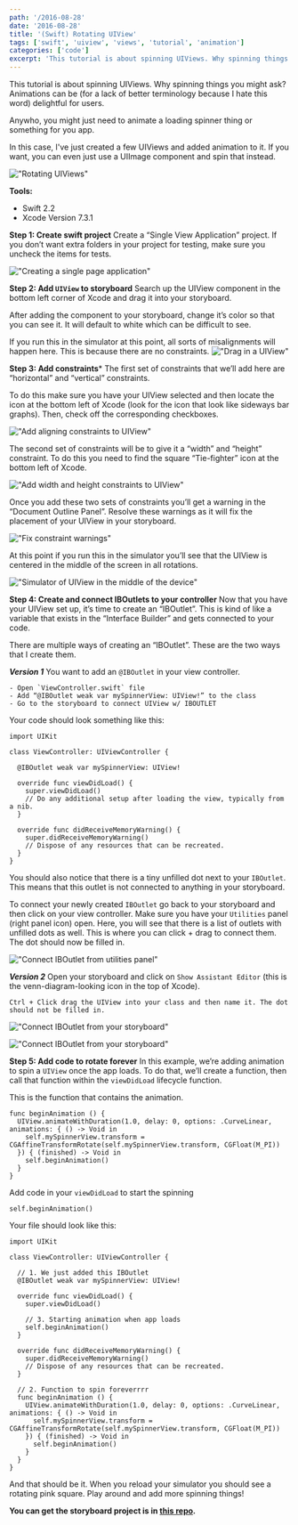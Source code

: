```yaml
---
path: '/2016-08-28'
date: '2016-08-28'
title: '(Swift) Rotating UIView'
tags: ['swift', 'uiview', 'views', 'tutorial', 'animation']
categories: ['code']
excerpt: 'This tutorial is about spinning UIViews. Why spinning things you might ask?'
---
```


This tutorial is about spinning UIViews. Why spinning things you might ask? Animations can be (for a lack of better terminology because I hate this word) delightful for users.

Anywho, you might just need to animate a loading spinner thing or something for you app.

In this case, I've just created a few UIViews and added animation to it. If you want, you can even just use a UIImage component and spin that instead.

!["Rotating UIViews"](https://raw.githubusercontent.com/seimith/seimith.github.io/master/_assets/2016-08-28-assets/RotatingUIViewSmall.gif "Rotating UIViews")

**Tools:**

- Swift 2.2
- Xcode Version 7.3.1

**Step 1: Create swift project**
Create a “Single View Application” project. If you don’t want extra folders in your project for testing, make sure you uncheck the items for tests.

!["Creating a single page application"](img1.png "Creating a single page application")

**Step 2: Add `UIView` to storyboard**
Search up the UIView component in the bottom left corner of Xcode and drag it into your storyboard.

After adding the component to your storyboard, change it’s color so that you can see it. It will default to white which can be difficult to see.

If you run this in the simulator at this point, all sorts of misalignments will happen here. This is because there are no constraints.
!["Drag in a UIView"](img2.png "Drag in a UIView")

**Step 3: Add constraints***
The first set of constraints that we’ll add here are “horizontal” and “vertical” constraints.

To do this make sure you have your UIView selected and then locate the icon at the bottom left of Xcode (look for the icon that look like sideways bar graphs). Then, check off the corresponding checkboxes.

!["Add aligning constraints to UIView"](img3.png "Add aligning constraints to UIView")

The second set of constraints will be to give it a “width” and “height” constraint. To do this you need to find the square “Tie-fighter” icon at the bottom left of Xcode.

!["Add width and height constraints to UIView"](img4.png "Add width and height constraints to UIView")

Once you add these two sets of constraints you’ll get a warning in the “Document Outline Panel”. Resolve these warnings as it will fix the placement of your UIView in your storyboard.

!["Fix constraint warnings"](https://raw.githubusercontent.com/seimith/seimith.github.io/master/_assets/2016-08-28-assets/img5.gif "Fix constraint warnings")

At this point if you run this in the simulator you’ll see that the UIView is centered in the middle of the screen in all rotations.

!["Simulator of UIView in the middle of the device"](https://raw.githubusercontent.com/seimith/seimith.github.io/master/_assets/2016-08-28-assets/img6.gif "Simulator of UIView in the middle of the device")

**Step 4: Create and connect IBOutlets to your controller**
Now that you have your UIView set up, it’s time to create an “IBOutlet”. This is kind of like a variable that exists in the “Interface Builder” and gets connected to your code.

There are multiple ways of creating an “IBOutlet”. These are the two ways that I create them.

***Version 1*** You want to add an `@IBOutlet` in your view controller.

```
- Open `ViewController.swift` file
- Add “@IBOutlet weak var mySpinnerView: UIView!” to the class
- Go to the storyboard to connect UIView w/ IBOUTLET
```

Your code should look something like this:

```swift{numberLines: true}
import UIKit

class ViewController: UIViewController {

  @IBOutlet weak var mySpinnerView: UIView!

  override func viewDidLoad() {
    super.viewDidLoad()
    // Do any additional setup after loading the view, typically from a nib.
  }

  override func didReceiveMemoryWarning() {
    super.didReceiveMemoryWarning()
    // Dispose of any resources that can be recreated.
  }
}
```

You should also notice that there is a tiny unfilled dot next to your `IBOutlet`. This means that this outlet is not connected to anything in your storyboard.

To connect your newly created `IBOutlet` go back to your storyboard and then click on your view controller. Make sure you have your `Utilities` panel (right panel icon) open. Here, you will see that there is a list of outlets with unfilled dots as well. This is where you can click + drag to connect them. The dot should now be filled in.

!["Connect IBOutlet from utilities panel"](img7.png "Connect IBOutlet from utilities panel")

***Version 2*** Open your storyboard and click on `Show Assistant Editor` (this is the venn-diagram-looking icon in the top of Xcode).

```
Ctrl + Click drag the UIView into your class and then name it. The dot should not be filled in.
```

!["Connect IBOutlet from your storyboard"](img8.png "Connect IBOutlet from your storyboard")

!["Connect IBOutlet from your storyboard"](img9.png "Connect IBOutlet from your storyboard")

**Step 5: Add code to rotate forever**
In this example, we’re adding animation to spin a `UIView` once the app loads. To do that, we’ll create a function, then call that function within the `viewDidLoad` lifecycle function.

This is the function that contains the animation.

```swift{numberLines: true}
func beginAnimation () {
  UIView.animateWithDuration(1.0, delay: 0, options: .CurveLinear, animations: { () -> Void in
    self.mySpinnerView.transform = CGAffineTransformRotate(self.mySpinnerView.transform, CGFloat(M_PI))
  }) { (finished) -> Void in
    self.beginAnimation()
  }
}
```

Add code in your `viewDidLoad` to start the spinning

```
self.beginAnimation()
```

Your file should look like this:

```swift{numberLines: true}
import UIKit

class ViewController: UIViewController {

  // 1. We just added this IBOutlet
  @IBOutlet weak var mySpinnerView: UIView!

  override func viewDidLoad() {
    super.viewDidLoad()

    // 3. Starting animation when app loads
    self.beginAnimation()
  }

  override func didReceiveMemoryWarning() {
    super.didReceiveMemoryWarning()
    // Dispose of any resources that can be recreated.
  }

  // 2. Function to spin foreverrrr
  func beginAnimation () {
    UIView.animateWithDuration(1.0, delay: 0, options: .CurveLinear, animations: { () -> Void in
      self.mySpinnerView.transform = CGAffineTransformRotate(self.mySpinnerView.transform, CGFloat(M_PI))
    }) { (finished) -> Void in
      self.beginAnimation()
    }
  }
}
```

And that should be it. When you reload your simulator you should see a rotating pink square. Play around and add more spinning things!

**You can get the storyboard project is in [this repo][link].**

[link]: https://github.com/seimith/SwiftRotatingUIView
